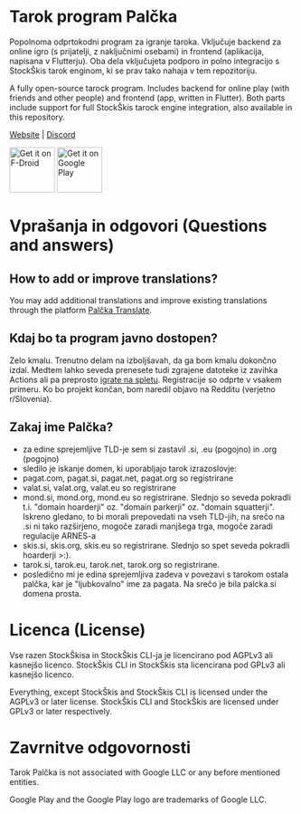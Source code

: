 # Tarok program Palčka

Popolnoma odprtokodni program za igranje taroka. Vključuje backend za online igro (s prijatelji, z naključnimi osebami) in frontend (aplikacija, napisana v Flutterju). Oba dela vključujeta podporo in polno integracijo s StockŠkis tarok enginom, ki se prav tako nahaja v tem repozitoriju.

A fully open-source tarock program. Includes backend for online play (with friends and other people) and frontend (app, written in Flutter). Both parts include support for full StockŠkis tarock engine integration, also available in this repository.

[Website](https://palcka.si) | [Discord](https://discord.gg/cTZMCktwcK)

[<img src="https://fdroid.gitlab.io/artwork/badge/get-it-on.png"
     alt="Get it on F-Droid"
     height="80">](https://f-droid.org/packages/si.palcka.tarok/)
[<img src="https://play.google.com/intl/en_us/badges/images/generic/en-play-badge.png"
     alt="Get it on Google Play"
     height="80">](https://play.google.com/store/apps/details?id=si.palcka.tarok)

# Vprašanja in odgovori (Questions and answers)

## How to add or improve translations?
You may add additional translations and improve existing translations through the platform [Palčka Translate](https://translate.palcka.si).

## Kdaj bo ta program javno dostopen?

Zelo kmalu. Trenutno delam na izboljšavah, da ga bom kmalu dokončno izdal. Medtem lahko seveda prenesete tudi zgrajene datoteke iz zavihka Actions ali pa preprosto [igrate na spletu](https://palcka.si). Registracije so odprte v vsakem primeru. Ko bo projekt končan, bom naredil objavo na Redditu (verjetno r/Slovenia).

## Zakaj ime Palčka?

- za edine sprejemljive TLD-je sem si zastavil .si, .eu (pogojno) in .org (pogojno)
- sledilo je iskanje domen, ki uporabljajo tarok izrazoslovje:
- pagat.com, pagat.si, pagat.net, pagat.org so registrirane
- valat.si, valat.org, valat.eu so registrirane
- mond.si, mond.org, mond.eu so registrirane. Slednjo so seveda pokradli t.i. "domain hoarderji" oz. "domain parkerji" oz. "domain squatterji". Iskreno gledano, to bi morali prepovedati na vseh TLD-jih, na srečo na .si ni tako razširjeno, mogoče zaradi manjšega trga, mogoče zaradi regulacije ARNES-a
- skis.si, skis.org, skis.eu so registrirane. Slednjo so spet seveda pokradli hoarderji >:).
- tarok.si, tarok.eu, tarok.net, tarok.org so registrirane.
- posledično mi je edina sprejemljiva zadeva v povezavi s tarokom ostala palčka, kar je "ljubkovalno" ime za pagata. Na srečo je bila palcka.si domena prosta.

# Licenca (License)

Vse razen StockŠkisa in StockŠkis CLI-ja je licencirano pod AGPLv3 ali kasnejšo licenco. StockŠkis CLI in StockŠkis sta licencirana pod GPLv3 ali kasnejšo licenco.

Everything, except StockŠkis and StockŠkis CLI is licensed under the AGPLv3 or later license. StockŠkis CLI and StockŠkis are licensed under GPLv3 or later respectively.

# Zavrnitve odgovornosti

Tarok Palčka is not associated with Google LLC or any before mentioned entities.

Google Play and the Google Play logo are trademarks of Google LLC.
